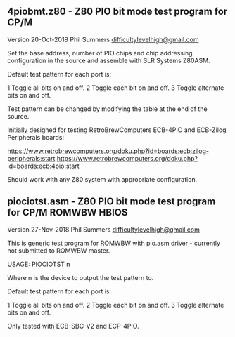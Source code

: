 4piobmt.z80 - Z80 PIO bit mode test program for CP/M
----------------------------------------------------

Version 20-Oct-2018 
Phil Summers
difficultylevelhigh@gmail.com

Set the base address, number of PIO chips and chip addressing configuration in the source and assemble with SLR Systems Z80ASM.

Default test pattern for each port is:
 
 1 Toggle all bits on and off. 
 2 Toggle each bit on and off.
 3 Toggle alternate bits on and off. 

Test pattern can be changed by modifying the table at the end of the source.

Initially designed for testing RetroBrewComputers ECB-4PIO and ECB-Zilog Peripherals boards:

https://www.retrobrewcomputers.org/doku.php?id=boards:ecb:zilog-peripherals:start
https://www.retrobrewcomputers.org/doku.php?id=boards:ecb:4pio:start

Should work with any Z80 system with appropriate configuration.

piociotst.asm - Z80 PIO bit mode test program for CP/M ROMWBW HBIOS
-------------------------------------------------------------------

Version 27-Nov-2018 
Phil Summers
difficultylevelhigh@gmail.com

This is generic test program for ROMWBW with pio.asm driver - currently not submitted to ROMWBW master.

USAGE: PIOCIOTST n

Where n is the device to output the test pattern to.

Default test pattern for each port is:
 
1 Toggle all bits on and off. 
2 Toggle each bit on and off.
3 Toggle alternate bits on and off.

Only tested with ECB-SBC-V2 and ECP-4PIO.


